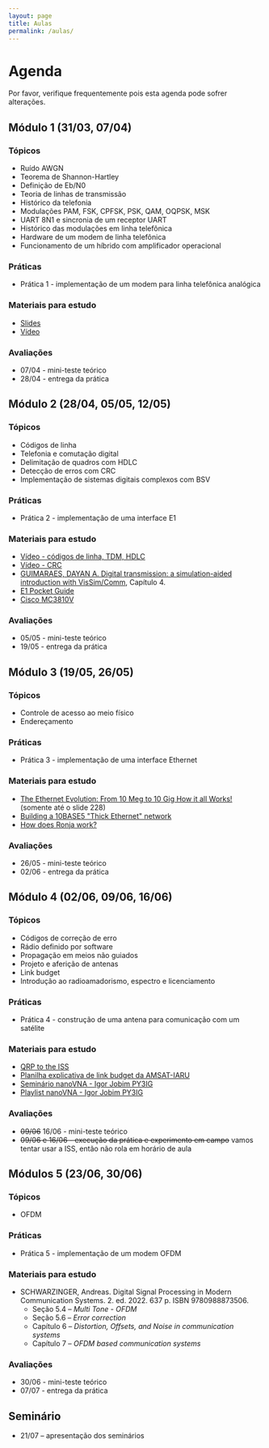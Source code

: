 ```yaml
---
layout: page
title: Aulas
permalink: /aulas/
---
```


# Agenda

Por favor, verifique frequentemente pois esta agenda pode sofrer alterações.

## Módulo 1 (31/03, 07/04)

### Tópicos

* Ruído AWGN
* Teorema de Shannon-Hartley
* Definição de Eb/N0
* Teoria de linhas de transmissão
* Histórico da telefonia
* Modulações PAM, FSK, CPFSK, PSK, QAM, OQPSK, MSK
* UART 8N1 e sincronia de um receptor UART
* Histórico das modulações em linha telefônica
* Hardware de um modem de linha telefônica
* Funcionamento de um híbrido com amplificador operacional

### Práticas

* Prática 1 - implementação de um modem para linha telefônica analógica

### Materiais para estudo

* [Slides](/static/aula1.pdf)
* [Vídeo](https://youtu.be/CTFn7vu3e3M)

### Avaliações

* 07/04 - mini-teste teórico
* 28/04 - entrega da prática

## Módulo 2 (28/04, 05/05, 12/05)

### Tópicos

* Códigos de linha
* Telefonia e comutação digital
* Delimitação de quadros com HDLC
* Detecção de erros com CRC
* Implementação de sistemas digitais complexos com BSV

### Práticas

* Prática 2 - implementação de uma interface E1

### Materiais para estudo

* [Vídeo - códigos de linha, TDM, HDLC](https://youtu.be/aGCOW2iAq60)
* [Vídeo - CRC](https://youtu.be/izG7qT0EpBw)
* [GUIMARAES, DAYAN A. Digital transmission: a simulation-aided introduction with VisSim/Comm](https://doi.org/10.1007/978-3-642-01359-1), Capítulo 4.
* [E1 Pocket Guide](https://web.fe.up.pt/~mleitao/STEL/Tecnico/E1_ACTERNA.pdf)
* [Cisco MC3810V](/static/cisco-MC3810V.pdf)

### Avaliações

* 05/05 - mini-teste teórico
* 19/05 - entrega da prática

## Módulo 3 (19/05, 26/05)

### Tópicos

* Controle de acesso ao meio físico
* Endereçamento

### Práticas

* Prática 3 - implementação de uma interface Ethernet

### Materiais para estudo

* [The Ethernet Evolution: From 10 Meg to 10 Gig How it all Works!](https://www.iol.unh.edu/sites/default/files/knowledgebase/ethernet/ethernet_evolution.pdf) (somente até o slide 228)
* [Building a 10BASE5 "Thick Ethernet" network](https://www1.fs.cvut.cz/cz/u12110/prt/site/lan/10BASE5.htm)
* [How does Ronja work?](http://ronja.twibright.com/technotes/how.php)

### Avaliações

* 26/05 - mini-teste teórico
* 02/06 - entrega da prática


## Módulo 4 (02/06, 09/06, 16/06)

### Tópicos

* Códigos de correção de erro
* Rádio definido por software
* Propagação em meios não guiados
* Projeto e aferição de antenas
* Link budget
* Introdução ao radioamadorismo, espectro e licenciamento

### Práticas

* Prática 4 - construção de uma antena para comunicação com um satélite

### Materiais para estudo

* [QRP to the ISS](https://www.work-sat.com/ewExternalFiles/QRP-ISS.pdf)
* [Planilha explicativa de link budget da AMSAT-IARU](http://www.amsatuk.me.uk/iaru/AMSAT-IARU_Link_Model_Rev2.5.5.xls)
* [Seminário nanoVNA - Igor Jobim PY3IG](https://www.youtube.com/playlist?list=PL3vze9c1yreiayo-c1M-bDaDPzbwdM1SZ)
* [Playlist nanoVNA - Igor Jobim PY3IG](https://www.youtube.com/playlist?list=PL3vze9c1yrehpr-adTlAZcMglwiUEPj-_)

### Avaliações

* ~~09/06~~ 16/06 - mini-teste teórico
* ~~09/06 e 16/06 - execução da prática e experimento em campo~~ vamos tentar usar a ISS, então não rola em horário de aula


## Módulos 5 (23/06, 30/06)

### Tópicos

* OFDM

### Práticas

* Prática 5 - implementação de um modem OFDM

### Materiais para estudo

* SCHWARZINGER, Andreas. Digital Signal Processing in Modern Communication Systems. 2. ed. 2022. 637 p. ISBN 9780988873506.
  * Seção 5.4 – *Multi Tone - OFDM*
  * Seção 5.6 – *Error correction*
  * Capítulo 6 – *Distortion, Offsets, and Noise in communication systems*
  * Capítulo 7 – *OFDM based communication systems*

### Avaliações

* 30/06 - mini-teste teórico
* 07/07 - entrega da prática


## Seminário

* 21/07 – apresentação dos seminários
